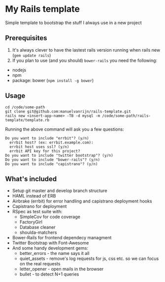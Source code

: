 # My Rails template

Simple template to bootstrap the stuff I always use in a new project

## Prerequisites

1. It's always clever to have the lastest rails version running when rails new (`gem update rails`)
2. If you plan to use (and you should) `bower-rails` you need the following:
  * nodejs
  * npm
  * package: bower (`npm install -g bower`)

## Usage

```
cd /code/some-path
git clone git@github.com:manuelvanrijn/rails-template.git
rails new <insert-app-name> -TB -d mysql -m /code/some-path/rails-template/template.rb
```

Running the above command will ask you a few questions:

```
Do you want to include "errbit"? (y/n)
  errbit host? (ex: errbit.example.com):
  errbit host uses ssl? (y/n)
  errbit API key for this project?
Do you want to include "twitter bootstrap"? (y/n)
Do you want to include "bower-rails"? (y/n)
Do you want to include "capistrano"? (y/n)
```

## What's included

* Setup git master and develop branch structure
* HAML instead of ERB
* Airbrake (errbit) for error handling and capistrano deployment hooks
* Capistrano for deployment
* RSpec as test suite with:
  * SimpleCov for code coverage
  * FactoryGirl
  * Database cleaner
  * shoulda-matchers
* Bower-Rails for frontend dependecy managment
* Twitter Bootstrap with Font-Awesome
* And some handy development gems:
  * better_errors - the name says it all
  * quiet_assets - remove's log requests for js, css etc. so we can focus on the real requests
  * letter_opener - open mails in the browser
  * bullet - to detect N+1 queries
